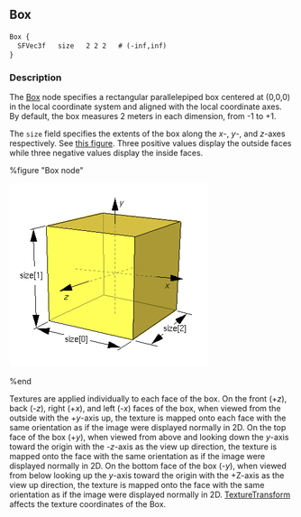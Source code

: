 ## Box

```
Box {
  SFVec3f   size   2 2 2   # (-inf,inf)
}
```

### Description

The [Box](#box) node specifies a rectangular parallelepiped box centered at
(0,0,0) in the local coordinate system and aligned with the local coordinate
axes. By default, the box measures 2 meters in each dimension, from -1 to +1.

The `size` field specifies the extents of the box along the *x*-, *y*-, and
*z*-axes respectively. See [this figure](#box-node). Three positive values
display the outside faces while three negative values display the inside faces.

%figure "Box node"

![Box node](images/box.png)

%end

Textures are applied individually to each face of the box. On the front (+*z*),
back (-*z*), right (+*x*), and left (-*x*) faces of the box, when viewed from
the outside with the +*y*-axis up, the texture is mapped onto each face with the
same orientation as if the image were displayed normally in 2D. On the top face
of the box (+*y*), when viewed from above and looking down the *y*-axis toward
the origin with the -*z*-axis as the view up direction, the texture is mapped
onto the face with the same orientation as if the image were displayed normally
in 2D. On the bottom face of the box (-*y*), when viewed from below looking up
the *y*-axis toward the origin with the +Z-axis as the view up direction, the
texture is mapped onto the face with the same orientation as if the image were
displayed normally in 2D.
[TextureTransform](texturetransform.md#texturetransform) affects the texture
coordinates of the Box.

